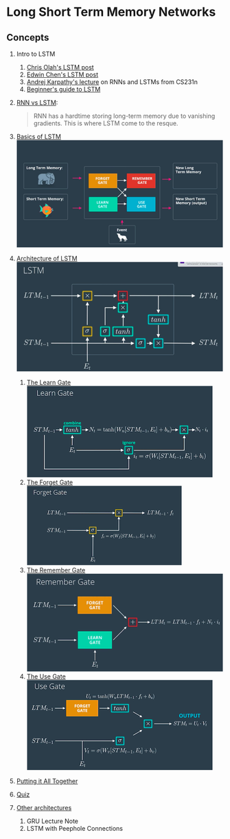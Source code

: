 # Long Short Term Memory Networks

## Concepts

1. Intro to LSTM
	1. [Chris Olah's LSTM post](http://colah.github.io/posts/2015-08-Understanding-LSTMs/)
	1. [Edwin Chen's LSTM post](http://blog.echen.me/2017/05/30/exploring-lstms/)
	1. [Andrej Karpathy's lecture](https://www.youtube.com/watch?v=iX5V1WpxxkY) on RNNs and LSTMs from CS231n
	1. [Beginner's guide to LSTM](https://skymind.ai/wiki/lstm)
1. [RNN vs LSTM](Lessons/Lesson2.md): 
	> RNN has a hardtime storing long-term memory due to vanishing gradients. This is where LSTM come to the resque.
1. [Basics of LSTM](Lessons/Lesson3.md)
![LSTM Basic](images/lstm_basic.png)
1. [Architecture of LSTM](Lessons/Lesson4.md)
![LSTM Architecture](images/lstm_arch.png)
	1. [The Learn Gate](Lessons/Lesson5.md)
	![Learn Gate](images/learn_gate.png)
	1. [The Forget Gate](Lessons/Lesson6.md)
	![Forget Gate](images/forget_gate.png)
	1. [The Remember Gate](Lessons/Lesson7.md)
	![Remember Gate](images/remember_gate.png)
	1. [The Use Gate](Lessons/Lesson8.md)
	![Use Gate](images/use_gate.png)

1. [Putting it All Together](Lessons/Lesson9.md)
1. [Quiz](Lessons/Lesson10.md)
1. [Other architectures](Lessons/Lesson11.md)
	1. GRU Lecture Note
	1. LSTM with Peephole Connections




